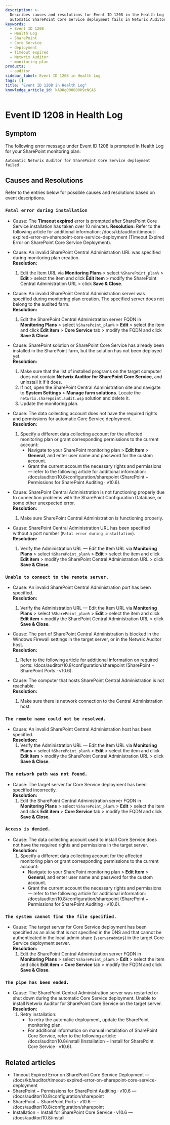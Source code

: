 ```yaml
---
description: >-
  Describes causes and resolutions for Event ID 1208 in the Health Log when
  automatic SharePoint Core Service deployment fails in Netwrix Auditor.
keywords:
  - Event ID 1208
  - Health Log
  - SharePoint
  - Core Service
  - deployment
  - Timeout expired
  - Netwrix Auditor
  - monitoring plan
products:
  - auditor
sidebar_label: Event ID 1208 in Health Log
tags: []
title: "Event ID 1208 in Health Log"
knowledge_article_id: kA00g000000H9cNCAS
---
```


# Event ID 1208 in Health Log

## Symptom

The following error message under Event ID 1208 is prompted in Health Log for your SharePoint monitoring plan:

`Automatic Netwrix Auditor for SharePoint Core Service deployment failed.`

## Causes and Resolutions

Refer to the entries below for possible causes and resolutions based on event descriptions.

### `Fatal error during installation`

- Cause: The **Timeout expired** error is prompted after SharePoint Core Service installation has taken over 10 minutes.
  **Resolution:** Refer to the following article for additional information: /docs/kb/auditor/timeout-expired-error-on-sharepoint-core-service-deployment (Timeout Expired Error on SharePoint Core Service Deployment).

- Cause: An invalid SharePoint Central Administration URL was specified during monitoring plan creation.  
  **Resolution:**
  1. Edit the Item URL via **Monitoring Plans** > select ` %SharePoint_plan% ` > **Edit** > select the item and click **Edit item** > modify the SharePoint Central Administration URL > click **Save & Close**.

- Cause: An invalid SharePoint Central Administration server was specified during monitoring plan creation. The specified server does not belong to the audited farm.  
  **Resolution:**
  1. Edit the SharePoint Central Administration server FQDN in **Monitoring Plans** > select ` %SharePoint_plan% ` > **Edit** > select the item and click **Edit item** > **Core Service** tab > modify the FQDN and click **Save & Close**.

- Cause: SharePoint solution or SharePoint Core Service has already been installed in the SharePoint farm, but the solution has not been deployed yet.  
  **Resolution:**
  1. Make sure that the list of installed programs on the target computer does not contain **Netwrix Auditor for SharePoint Core Service**, and uninstall it if it does.  
  2. If not, open the SharePoint Central Administration site and navigate to **System Settings** > **Manage farm solutions**. Locate the `netwrix.sharepoint.audit.wsp` solution and delete it.  
  3. Update the monitoring plan.

- Cause: The data collecting account does not have the required rights and permissions for automatic Core Service deployment.  
  **Resolution:**
  1. Specify a different data collecting account for the affected monitoring plan or grant corresponding permissions to the current account:
     - Navigate to your SharePoint monitoring plan > **Edit Item** > **General**, and enter user name and password for the custom account.
     - Grant the current account the necessary rights and permissions — refer to the following article for additional information: /docs/auditor/10.8/configuration/sharepoint (SharePoint − Permissions for SharePoint Auditing · v10.6).

- Cause: SharePoint Central Administration is not functioning properly due to connection problems with the SharePoint Configuration Database, or some other unexpected error.  
  **Resolution:**
  1. Make sure SharePoint Central Administration is functioning properly.

- Cause: SharePoint Central Administration URL has been specified without a port number (`Fatal error during installation`).  
  **Resolution:**
  1. Verify the Administration URL — Edit the Item URL via **Monitoring Plans** > select ` %SharePoint_plan% ` > **Edit** > select the item and click **Edit item** > modify the SharePoint Central Administration URL > click **Save & Close**.

### `Unable to connect to the remote server.`

- Cause: An invalid SharePoint Central Administration port has been specified.  
  **Resolution:**
  1. Verify the Administration URL — Edit the Item URL via **Monitoring Plans** > select ` %SharePoint_plan% ` > **Edit** > select the item and click **Edit item** > modify the SharePoint Central Administration URL > click **Save & Close**.

- Cause: The port of SharePoint Central Administration is blocked in the Windows Firewall settings in the target server, or in the Netwrix Auditor host.  
  **Resolution:**
  1. Refer to the following article for additional information on required ports: /docs/auditor/10.8/configuration/sharepoint (SharePoint − SharePoint Ports · v10.6).

- Cause: The computer that hosts SharePoint Central Administration is not reachable.  
  **Resolution:**
  1. Make sure there is network connection to the Central Administration host.

### `The remote name could not be resolved.`

- Cause: An invalid SharePoint Central Administration host has been specified.  
  **Resolution:**
  1. Verify the Administration URL — Edit the Item URL via **Monitoring Plans** > select ` %SharePoint_plan% ` > **Edit** > select the item and click **Edit item** > modify the SharePoint Central Administration URL > click **Save & Close**.

### `The network path was not found.`

- Cause: The target server for Core Service deployment has been specified incorrectly.  
  **Resolution:**
  1. Edit the SharePoint Central Administration server FQDN in **Monitoring Plans** > select ` %SharePoint_plan% ` > **Edit** > select the item and click **Edit item** > **Core Service** tab > modify the FQDN and click **Save & Close**.

### `Access is denied.`

- Cause: The data collecting account used to install Core Service does not have the required rights and permissions in the target server.  
  **Resolution:**
  1. Specify a different data collecting account for the affected monitoring plan or grant corresponding permissions to the current account:
     - Navigate to your SharePoint monitoring plan > **Edit Item** > **General**, and enter user name and password for the custom account.
     - Grant the current account the necessary rights and permissions — refer to the following article for additional information: /docs/auditor/10.8/configuration/sharepoint (SharePoint − Permissions for SharePoint Auditing · v10.6).

### `The system cannot find the file specified.`

- Cause: The target server for Core Service deployment has been specified as an alias that is not specified in the DNS and that cannot be authenticated in the local admin share (`\serveradmin$`) in the target Core Service deployment server.  
  **Resolution:**
  1. Edit the SharePoint Central Administration server FQDN in **Monitoring Plans** > select ` %SharePoint_plan% ` > **Edit** > select the item and click **Edit item** > **Core Service** tab > modify the FQDN and click **Save & Close**.

### `The pipe has been ended.`

- Cause: The SharePoint Central Administration server was restarted or shut down during the automatic Core Service deployment. Unable to install Netwrix Auditor for SharePoint Core Service on the target server.  
  **Resolution:**
  1. Retry installation:
     - To retry the automatic deployment, update the SharePoint monitoring plan.
     - For additional information on manual installation of SharePoint Core Service, refer to the following article: /docs/auditor/10.8/install (Installation − Install for SharePoint Core Service · v10.6).

## Related articles

- Timeout Expired Error on SharePoint Core Service Deployment — /docs/kb/auditor/timeout-expired-error-on-sharepoint-core-service-deployment  
- SharePoint − Permissions for SharePoint Auditing · v10.6 — /docs/auditor/10.8/configuration/sharepoint  
- SharePoint − SharePoint Ports · v10.6 — /docs/auditor/10.8/configuration/sharepoint  
- Installation − Install for SharePoint Core Service · v10.6 — /docs/auditor/10.8/install
